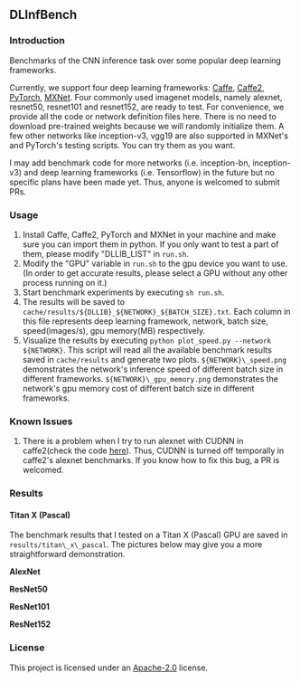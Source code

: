 ## DLInfBench

### Introduction
Benchmarks of the CNN inference task over some popular deep learning frameworks.

Currently, we support four deep learning frameworks: [Caffe](https://github.com/BVLC/caffe), [Caffe2](https://github.com/caffe2/caffe2), [PyTorch](https://github.com/pytorch/pytorch), [MXNet](https://github.com/dmlc/mxnet). Four commonly used imagenet models, namely alexnet, resnet50, resnet101 and resnet152, are ready to test. For convenience, we provide all the code or network definition files here. There is no need to download pre-trained weights because we will randomly initialize them. A few other networks like inception-v3, vgg19 are also supported in MXNet's and PyTorch's testing scripts. You can try them as you want.

I may add benchmark code for more networks (i.e. inception-bn, inception-v3) and deep learning frameworks (i.e. Tensorflow) in the future but no specific plans have been made yet. Thus, anyone is welcomed to submit PRs.

### Usage
1. Install Caffe, Caffe2, PyTorch and MXNet in your machine and make sure you can import them in python. If you only want to test a part of them, please modify "DLLIB\_LIST" in `run.sh`.
2. Modify the "GPU" variable in `run.sh` to the gpu device you want to use. (In order to get accurate results, please select a GPU without any other process running on it.)
3. Start benchmark experiments by executing `sh run.sh`.
4. The results will be saved to `cache/results/${DLLIB}_${NETWORK}_${BATCH_SIZE}.txt`. Each column in this file represents deep learning framework, network, batch size, speed(images/s), gpu memory(MB) respectively.
5. Visualize the results by executing `python plot_speed.py --network ${NETWORK}`. This script will read all the available benchmark results saved in `cache/results` and generate two plots. `${NETWORK}\_speed.png` demonstrates the network's inference speed of different batch size in different frameworks. `${NETWORK}\_gpu_memory.png` demonstrates the network's gpu memory cost of different batch size in different frameworks.

### Known Issues
1. There is a problem when I try to run alexnet with CUDNN in caffe2(check the code [here](https://github.com/nicklhy/DLInfBench/blob/master/inference_caffe2.py#L214)). Thus, CUDNN is turned off temporally in caffe2's alexnet benchmarks. If you know how to fix this bug, a PR is welcomed.

### Results

#### Titan X (Pascal)
The benchmark results that I tested on a Titan X (Pascal) GPU are saved in `results/titan\_x\_pascal`. The pictures below may give you a more straightforward demonstration.

**AlexNet**

**ResNet50**

**ResNet101**

**ResNet152**

### License
This project is licensed under an [Apache-2.0](LICENSE) license.
